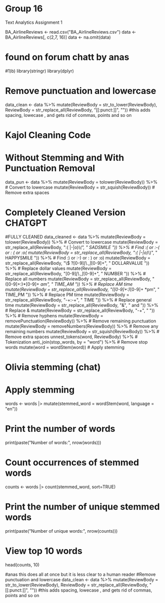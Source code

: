# Group 16
Text Analytics Assignment 1 

BA_AirlineReviews <- read.csv("BA_AirlineReviews.csv")
data <- BA_AirlineReviews[, c(2,7, 16)] 
data <- na.omit(data)

# found on forum chatt by anas
#1)b)
library(stringr)
library(dplyr)
# Remove punctuation and lowercase
data_clean <- data %>%
  mutate(ReviewBody = str_to_lower(ReviewBody),
         ReviewBody = str_replace_all(ReviewBody, "[[:punct:]]", ""))  #this adds spacing, lowecase , and gets rid of commas, points and so on


# Kajol Cleaning Code
# Without Stemming and With Punctuation Removal
data_pun <- data %>%
  mutate(ReviewBody = tolower(ReviewBody)) %>%  # Convert to lowercase
  mutate(ReviewBody = str_squish(ReviewBody))   # Remove extra spaces

# Completely Cleaned Version CHATGPT
#FULLY CLEANED
data_cleaned <- data %>%
  mutate(ReviewBody = tolower(ReviewBody)) %>%  # Convert to lowercase
  mutate(ReviewBody = str_replace_all(ReviewBody, ":( |-|o)*\\(", " SADSMILE ")) %>%  # Find :( or :-( or : ( or :o(
  mutate(ReviewBody = str_replace_all(ReviewBody, ":( |-|o)*\\)", " HAPPYSMILE ")) %>% # Find :) or :-) or : ) or :o)
  mutate(ReviewBody = str_replace_all(ReviewBody, "\\$ ?[0-9]*[\\.,]*[0-9]+", " DOLLARVALUE ")) %>% # Replace dollar values
  mutate(ReviewBody = str_replace_all(ReviewBody, "[0-9]*[\\.,]*[0-9]+", " NUMBER ")) %>%  # Replace all numbers
  mutate(ReviewBody = str_replace_all(ReviewBody, "([0-9]+:)*[0-9]+ *am", " TIME_AM ")) %>%  # Replace AM time
  mutate(ReviewBody = str_replace_all(ReviewBody, "([0-9]+:)*[0-9]+ *pm", " TIME_PM ")) %>%  # Replace PM time
  mutate(ReviewBody = str_replace_all(ReviewBody, "-+:-+", " TIME ")) %>%  # Replace general time
  mutate(ReviewBody = str_replace_all(ReviewBody, "&", " and ")) %>%  # Replace &
  mutate(ReviewBody = str_replace_all(ReviewBody, "-+", " ")) %>%  # Remove hyphens
  mutate(ReviewBody = removePunctuation(ReviewBody)) %>%  # Remove remaining punctuation
  mutate(ReviewBody = removeNumbers(ReviewBody)) %>%  # Remove any remaining numbers
  mutate(ReviewBody = str_squish(ReviewBody)) %>%  # Remove extra spaces
  unnest_tokens(word, ReviewBody) %>%  # Tokenization
  anti_join(stop_words, by = "word") %>%  # Remove stop words
  mutate(word = wordStem(word))  # Apply stemming

# Olivia stemming (chat)
# Apply stemming
words <- words |> 
  mutate(stemmed_word = wordStem(word, language = "en")) 

# Print the number of words
print(paste("Number of words:", nrow(words)))

# Count occurrences of stemmed words
counts <- words |> count(stemmed_word, sort=TRUE)

# Print the number of unique stemmed words
print(paste("Number of unique words:", nrow(counts)))

# View top 10 words
head(counts, 10)




#anas this does all at once but it is less clear to a human reader
#Remove punctuation and lowercase
data_clean <- data %>%
  mutate(ReviewBody = str_to_lower(ReviewBody),
         ReviewBody = str_replace_all(ReviewBody, "[[:punct:]]", ""))  #this adds spacing, lowecase , and gets rid of commas, points and so on

